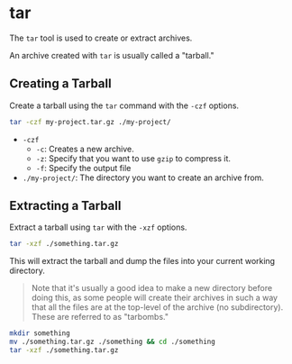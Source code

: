 # tar

The `tar` tool is used to create or extract archives.  

An archive created with `tar` is usually called a "tarball."  

## Creating a Tarball

Create a tarball using the `tar` command with the `-czf` options.  
```bash
tar -czf my-project.tar.gz ./my-project/
```

- `-czf`
    - `-c`: Creates a new archive.  
    - `-z`: Specify that you want to use `gzip` to compress it.  
    - `-f`: Specify the output file
- `./my-project/`: The directory you want to create an archive from.  

## Extracting a Tarball

Extract a tarball using `tar` with the `-xzf` options.  
```bash
tar -xzf ./something.tar.gz
```
This will extract the tarball and dump the files into your current working directory.  

> Note that it's usually a good idea to make a new directory before doing this, as some
> people will create their archives in such a way that all the files are at the
> top-level of the archive (no subdirectory). These are referred to as "tarbombs."    

```bash
mkdir something
mv ./something.tar.gz ./something && cd ./something
tar -xzf ./something.tar.gz
```





